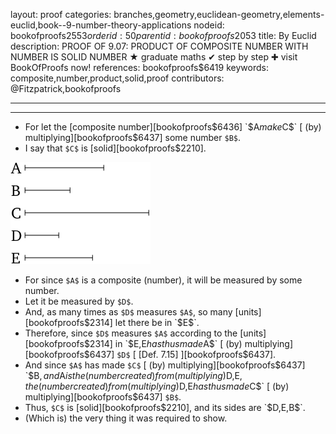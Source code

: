layout: proof
categories: branches,geometry,euclidean-geometry,elements-euclid,book--9-number-theory-applications
nodeid: bookofproofs$2553
orderid: 50
parentid: bookofproofs$2053
title: By Euclid
description: PROOF OF 9.07: PRODUCT OF COMPOSITE NUMBER WITH NUMBER IS SOLID NUMBER &#9733; graduate maths &#10004; step by step &#10010; visit BookOfProofs now!
references: bookofproofs$6419
keywords: composite,number,product,solid,proof
contributors: @Fitzpatrick,bookofproofs


---


---



* For let the [composite number][bookofproofs$6436] `$A$` make `$C$` [ (by) multiplying][bookofproofs$6437] some number `$B$`.
* I say that `$C$` is [solid][bookofproofs$2210].

![fig07e](https://github.com/bookofproofs/bookofproofs.github.io/blob/main/_sources/_assets/images/euclid/Book09/fig07e.png?raw=true)

* For since `$A$` is a composite (number), it will be measured by some number.
* Let it be measured by `$D$`.
* And, as many times as `$D$` measures `$A$`, so many [units][bookofproofs$2314] let there be in `$E$`.
* Therefore, since `$D$` measures `$A$` according to the [units][bookofproofs$2314] in `$E$`, `$E$` has thus made `$A$` [ (by) multiplying][bookofproofs$6437] `$D$` [ [Def. 7.15] ][bookofproofs$6437].
* And since `$A$` has made `$C$` [ (by) multiplying][bookofproofs$6437] `$B$`, and `$A$` is the (number created) from (multiplying) `$D$`, `$E$`, the (number created) from (multiplying) `$D$`, `$E$` has thus made `$C$` [ (by) multiplying][bookofproofs$6437] `$B$`.
* Thus, `$C$` is [solid][bookofproofs$2210], and its sides are `$D$`, `$E$`, `$B$`.
* (Which is) the very thing it was required to show.
